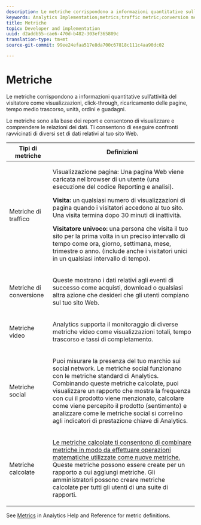 ```yaml
---
description: Le metriche corrispondono a informazioni quantitative sull’attività del visitatore come visualizzazioni, click-through, ricaricamento delle pagine, tempo medio trascorso, unità, ordini e guadagni.
keywords: Analytics Implementation;metrics;traffic metric;conversion metric;video metric;social metric;calculated metric;page view;visit;unique visitor
title: Metriche
topic: Developer and implementation
uuid: d2addb55-cae6-470d-b482-303ef365809c
translation-type: tm+mt
source-git-commit: 99ee24efaa517e8da700c67818c111c4aa90dc02

---
```



# Metriche

Le metriche corrispondono a informazioni quantitative sull’attività del visitatore come visualizzazioni, click-through, ricaricamento delle pagine, tempo medio trascorso, unità, ordini e guadagni.

Le metriche sono alla base dei report e consentono di visualizzare e comprendere le relazioni dei dati. Ti consentono di eseguire confronti ravvicinati di diversi set di dati relativi al tuo sito Web.

<table id="table_2FA18126829241DE897CFCE9BAE9F4AD"> 
 <thead> 
  <tr> 
   <th colname="col1" class="entry"> Tipi di metriche </th> 
   <th colname="col2" class="entry"> Definizioni </th> 
  </tr> 
 </thead>
 <tbody> 
  <tr> 
   <td colname="col1"> <p>Metriche di traffico </p> </td> 
   <td colname="col2"> <p> <b></b> Visualizzazione pagina: Una pagina Web viene caricata nel browser di un utente (una esecuzione del codice Reporting e analisi). </p> <p> <b>Visita:</b> un qualsiasi numero di visualizzazioni di pagina quando i visitatori accedono al tuo sito. Una visita termina dopo 30 minuti di inattività. </p> <p> <b>Visitatore univoco:</b> una persona che visita il tuo sito per la prima volta in un preciso intervallo di tempo come ora, giorno, settimana, mese, trimestre o anno. (include anche i visitatori unici in un qualsiasi intervallo di tempo). </p> </td> 
  </tr> 
  <tr> 
   <td colname="col1"> <p>Metriche di conversione </p> </td> 
   <td colname="col2"> <p> Queste mostrano i dati relativi agli eventi di successo come acquisti, download o qualsiasi altra azione che desideri che gli utenti compiano sul tuo sito Web. </p> </td> 
  </tr> 
  <tr> 
   <td colname="col1"> <p>Metriche video </p> </td> 
   <td colname="col2"> <p>Analytics supporta il monitoraggio di diverse metriche video come visualizzazioni totali, tempo trascorso e tassi di completamento. </p> </td> 
  </tr> 
  <tr> 
   <td colname="col1"> <p>Metriche social </p> </td> 
   <td colname="col2"> <p> Puoi misurare la presenza del tuo marchio sui social network. Le metriche social funzionano con le metriche standard di Analytics. Combinando queste metriche calcolate, puoi visualizzare un rapporto che mostra la frequenza con cui il prodotto viene menzionato, calcolare come viene percepito il prodotto (sentimento) e analizzare come le metriche social si correlino agli indicatori di prestazione chiave di Analytics. </p> </td> 
  </tr> 
  <tr> 
   <td colname="col1"> <p>Metriche calcolate </p> </td> 
   <td colname="col2"> <p><a href="https://marketing.adobe.com/resources/help/en_US/reference/calculated_metric.html">Le metriche calcolate ti consentono di combinare metriche in modo da effettuare operazioni matematiche utilizzate come nuove metriche.</a> Queste metriche possono essere create per un rapporto a cui aggiungi metriche. Gli amministratori possono creare metriche calcolate per tutti gli utenti di una suite di rapporti. </p> </td> 
  </tr> 
 </tbody> 
</table>

See [Metrics](https://marketing.adobe.com/resources/help/en_US/reference/metrics.html) in Analytics Help and Reference for metric definitions.
